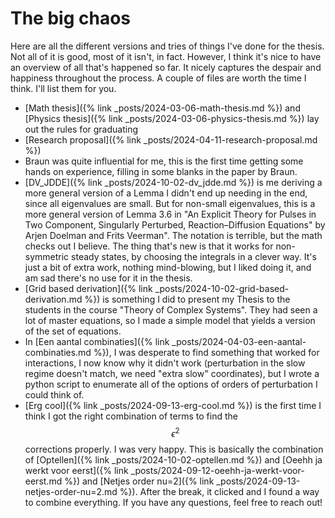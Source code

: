 # The big chaos
Here are all the different versions and tries of things I've done for the thesis. Not all of it is good, most of it isn't, in fact. However, I think it's nice to have an overview of all that's happened so far. It nicely captures the despair and happiness throughout the process. A couple of files are worth the time I think. I'll list them for you.
- [Math thesis]({% link _posts/2024-03-06-math-thesis.md %}) and [Physics thesis]({% link _posts/2024-03-06-physics-thesis.md %}) lay out the rules for graduating
- [Research proposal]({% link _posts/2024-04-11-research-proposal.md %})
- Braun was quite influential for me, this is the first time getting some hands on experience, filling in some blanks in the paper by Braun. 
- [DV_JDDE]({% link _posts/2024-10-02-dv_jdde.md %}) is me deriving a more general version of a Lemma I didn't end up needing in the end, since all eigenvalues are small. But for non-small eigenvalues, this is a more general version of Lemma 3.6 in "An Explicit Theory for Pulses in Two Component, Singularly Perturbed, Reaction–Diffusion Equations" by Arjen Doelman and Frits Veerman". The notation is terrible, but the math checks out I believe. The thing that's new is that it works for non-symmetric steady states, by choosing the integrals in a clever way. It's just a bit of extra work, nothing mind-blowing, but I liked doing it, and am sad there's no use for it in the thesis.
- [Grid based derivation]({% link _posts/2024-10-02-grid-based-derivation.md %}) is something I did to present my Thesis to the students in the course "Theory of Complex Systems". They had seen a lot of master equations, so I made a simple model that yields a version of the set of equations. 
- In [Een aantal combinaties]({% link _posts/2024-04-03-een-aantal-combinaties.md %}), I was desperate to find something that worked for interactions, I now know why it didn't work (perturbation in the slow regime doesn't match, we need "extra slow" coordinates), but I wrote a python script to enumerate all of the options of orders of perturbation I could think of. 
- [Erg cool]({% link _posts/2024-09-13-erg-cool.md %}) is the first time I think I got the right combination of terms to find the $$\epsilon^2$$ corrections properly. I was very happy. This is basically the combination of [Optellen]({% link _posts/2024-10-02-optellen.md %}) and [Oeehh ja werkt voor eerst]({% link _posts/2024-09-12-oeehh-ja-werkt-voor-eerst.md %}) and [Netjes order nu=2]({% link _posts/2024-09-13-netjes-order-nu=2.md %}). After the break, it clicked and I found a way to combine everything. 
If you have any questions, feel free to reach out!